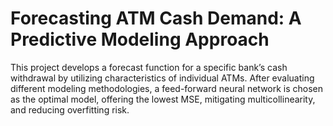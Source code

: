 # Forecasting ATM Cash Demand: A Predictive Modeling Approach
This project develops a forecast function for a specific bank’s cash withdrawal by utilizing characteristics of individual ATMs. After evaluating different modeling methodologies, a feed-forward neural network is chosen as the optimal model, offering the lowest MSE, mitigating multicollinearity, and reducing overfitting risk.
